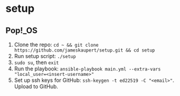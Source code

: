 # setup

## Pop!_OS
1. Clone the repo: `cd ~ && git clone https://github.com/jameskaupert/setup.git && cd setup`
2. Run setup script: `./setup`
3. `sudo su`, then `exit`
4. Run the playbook: `ansible-playbook main.yml --extra-vars "local_user=<insert-username>"`
5. Set up ssh keys for GitHub: `ssh-keygen -t ed22519 -C "<email>"`. Upload to GitHub.
